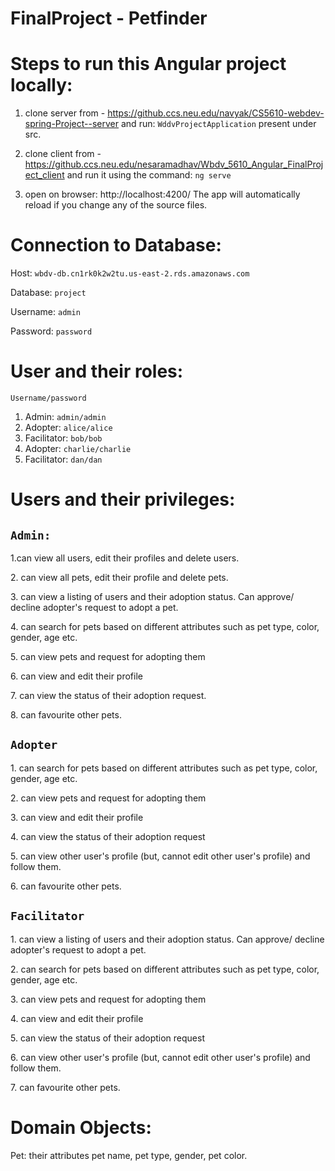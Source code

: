 # FinalProject - Petfinder

# Steps to run this Angular project locally:

1. clone server from - https://github.ccs.neu.edu/navyak/CS5610-webdev-spring-Project--server
and run: `WddvProjectApplication` present under src. 

2. clone client from - https://github.ccs.neu.edu/nesaramadhav/Wbdv_5610_Angular_FinalProject_client
and run it using the command: `ng serve`

3. open on browser: http://localhost:4200/
The app will automatically reload if you change any of the source files.

# Connection to Database:

Host: `wbdv-db.cn1rk0k2w2tu.us-east-2.rds.amazonaws.com`

Database: `project`

Username: `admin`

Password: `password`

# User and their roles:
 `Username/password`
 
 1. Admin: `admin/admin`
 2. Adopter: `alice/alice`
 3. Facilitator: `bob/bob` 
 4. Adopter: `charlie/charlie` 
 5. Facilitator: `dan/dan`


# Users and their privileges: 

## `Admin:` 
<p> 1.can view all users, edit their profiles and delete users.
       <p> 2. can view all pets, edit their profile and delete pets.
       <p> 3. can view a listing of users and their adoption status. Can approve/ decline adopter's request to adopt a pet.
       <p> 4. can search for pets based on different attributes such as pet type, color, gender, age etc.
       <p> 5. can view pets and request for adopting them
       <p> 6. can view and edit their profile
       <p> 7. can view the status of their adoption request.
       <p> 8. can favourite other pets.

     
## `Adopter` 
<p> 1. can search for pets based on different attributes such as pet type, color, gender, age etc.
        <p> 2. can view pets and request for adopting them
        <p> 3. can view and edit their profile
        <p> 4. can view the status of their adoption request
        <p> 5. can view other user's profile (but, cannot edit other user's profile) and follow them.
        <p> 6. can favourite other pets.

## `Facilitator`
<p> 1. can view a listing of users and their adoption status. Can approve/ decline adopter's request to adopt a pet.
             <p> 2. can search for pets based on different attributes such as pet type, color, gender, age etc.
             <p> 3. can view pets and request for adopting them
             <p> 4. can view and edit their profile
             <p> 5. can view the status of their adoption request
             <p> 6. can view other user's profile (but, cannot edit other user's profile) and follow them.
             <p> 7. can favourite other pets.
             
# Domain Objects: 

Pet: their attributes pet name, pet type, gender, pet color.
